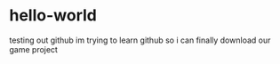 # hello-world
testing out github
im trying to learn github so i can finally download our game project 
